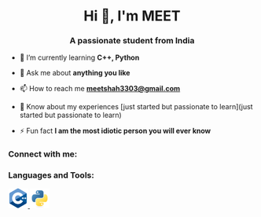 <h1 align="center">Hi 👋, I'm MEET</h1>
<h3 align="center">A passionate student from India</h3>

- 🌱 I’m currently learning **C++, Python**

- 💬 Ask me about **anything you like**

- 📫 How to reach me **meetshah3303@gmail.com**

- 📄 Know about my experiences [just started but passionate to learn](just started but passionate to learn)

- ⚡ Fun fact **I am the most idiotic person you will ever know**

<h3 align="left">Connect with me:</h3>
<p align="left">
</p>

<h3 align="left">Languages and Tools:</h3>
<p align="left"> <a href="https://www.w3schools.com/cpp/" target="_blank" rel="noreferrer"> <img src="https://raw.githubusercontent.com/devicons/devicon/master/icons/cplusplus/cplusplus-original.svg" alt="cplusplus" width="40" height="40"/> </a> <a href="https://www.python.org" target="_blank" rel="noreferrer"> <img src="https://raw.githubusercontent.com/devicons/devicon/master/icons/python/python-original.svg" alt="python" width="40" height="40"/> </a> </p>
